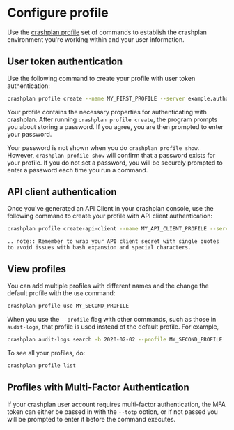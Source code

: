 # Configure profile

Use the [crashplan profile](../commands/profile.md) set of commands to establish the crashplan environment you're working
within and your user information.

## User token authentication

Use the following command to create your profile with user token authentication:
```bash
crashplan profile create --name MY_FIRST_PROFILE --server example.authority.com --username security.admin@example.com
```

Your profile contains the necessary properties for authenticating with crashplan. After running `crashplan profile create`,
the program prompts you about storing a password. If you agree, you are then prompted to enter your password.

Your password is not shown when you do `crashplan profile show`. However, `crashplan profile show` will confirm that a
password exists for your profile. If you do not set a password, you will be securely prompted to enter a password each
time you run a command.

## API client authentication

Once you've generated an API Client in your crashplan console, use the following command to create your profile with API client authentication:
```bash
crashplan profile create-api-client --name MY_API_CLIENT_PROFILE --server example.authority.com --api-client-id 'key-42' --secret 'crashplan%api%client%secret'
```

```{eval-rst}
.. note:: Remember to wrap your API client secret with single quotes to avoid issues with bash expansion and special characters.
```

## View profiles

You can add multiple profiles with different names and the change the default profile with the `use` command:

```bash
crashplan profile use MY_SECOND_PROFILE
```

When you use the `--profile` flag with other commands, such as those in `audit-logs`, that profile is used
instead of the default profile. For example,

```bash
crashplan audit-logs search -b 2020-02-02 --profile MY_SECOND_PROFILE
```

To see all your profiles, do:

```bash
crashplan profile list
```

## Profiles with Multi-Factor Authentication

If your crashplan user account requires multi-factor authentication, the MFA token can either be passed in with the `--totp`
option, or if not passed you will be prompted to enter it before the command executes.
